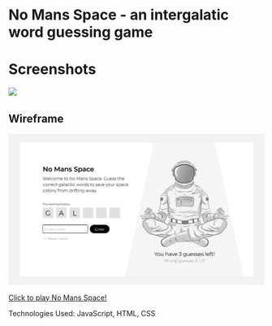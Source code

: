# No Mans Space - an intergalatic word guessing game

# Screenshots

<img src="https://i.imgur.com/0hBYzFw.png">

## Wireframe

![alt text](https://raw.githubusercontent.com/dorisxy99/Spaceman/main/wireframe.jpg)


[Click to play No Mans Space!](https://dorisxy99.github.io/Spaceman/)

Technologies Used: JavaScript, HTML, CSS
